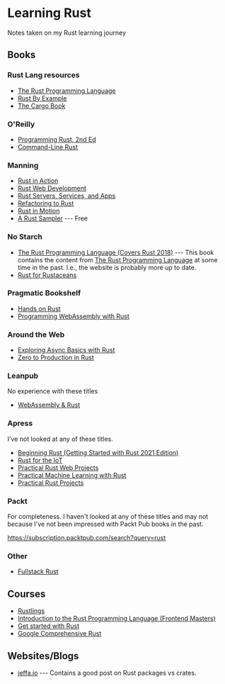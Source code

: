 # Learning Rust

Notes taken on my Rust learning journey

## Books

### Rust Lang resources

- [The Rust Programming Language](https://doc.rust-lang.org/book/title-page.html)
- [Rust By Example](https://doc.rust-lang.org/rust-by-example/index.html)
- [The Cargo Book](https://doc.rust-lang.org/cargo/index.html)

### O'Reilly

- [Programming Rust, 2nd Ed](https://learning.oreilly.com/library/view/programming-rust-2nd/9781492052586/)
- [Command-Line Rust](https://learning.oreilly.com/library/view/command-line-rust/9781098109424/)

### Manning

- [Rust in Action](https://www.manning.com/books/rust-in-action)
- [Rust Web Development](https://www.manning.com/books/rust-web-development)
- [Rust Servers, Services, and Apps](https://www.manning.com/books/rust-servers-services-and-apps)
- [Refactoring to Rust](https://www.manning.com/books/refactoring-to-rust)
- [Rust in Motion](https://www.manning.com/livevideo/rust-in-motion)
- [A Rust Sampler](https://www.manning.com/books/a-rust-sampler) --- Free

### No Starch

- [The Rust Programming Language (Covers Rust 2018)](https://nostarch.com/Rust2018)
  --- This book contains the content from
  [The Rust Programming Language](https://doc.rust-lang.org/book/title-page.html)
  at some time in the past. I.e., the website is probably more up to date.
- [Rust for Rustaceans](https://nostarch.com/rust-rustaceans)

### Pragmatic Bookshelf

- [Hands on Rust](https://pragprog.com/titles/hwrust/hands-on-rust/)
- [Programming WebAssembly with Rust](https://pragprog.com/titles/khrust/programming-webassembly-with-rust/)

### Around the Web

- [Exploring Async Basics with Rust](https://cfsamson.github.io/book-exploring-async-basics/)
- [Zero to Production in Rust](https://www.zero2prod.com/)

### Leanpub

No experience with these titles

- [WebAssembly & Rust](https://leanpub.com/webassembly)

### Apress

I've not looked at any of these titles.

- [Beginning Rust (Getting Started with Rust 2021 Edition)](https://www.apress.com/gp/book/9781484272077)
- [Rust for the IoT](https://www.apress.com/gp/book/9781484258590)
- [Practical Rust Web Projects](https://www.apress.com/gp/book/9781484265888)
- [Practical Machine Learning with Rust](https://www.apress.com/gp/book/9781484251201)
- [Practical Rust Projects](https://www.apress.com/gp/book/9781484255988)

### Packt

For completeness. I haven't looked at any of these titles and may not because
I've not been impressed with Packt Pub books in the past.

https://subscription.packtpub.com/search?query=rust

### Other

- [Fullstack Rust](https://www.newline.co/fullstack-rust)

## Courses

- [Rustlings](https://github.com/rust-lang/rustlings/)
- [Introduction to the Rust Programming Language (Frontend Masters)](https://frontendmasters.com/workshops/intro-rust/)
- [Get started with Rust](https://docs.microsoft.com/en-us/learn/modules/rust-get-started/)
- [Google Comprehensive Rust](https://google.github.io/comprehensive-rust/)

## Websites/Blogs

- [jeffa.io](https://jeffa.io) --- Contains a good post on Rust packages vs
  crates.

